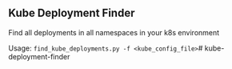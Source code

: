 Kube Deployment Finder
----
Find all deployments in all namespaces in your k8s environment 

Usage: `find_kube_deployments.py -f <kube_config_file>`# kube-deployment-finder
